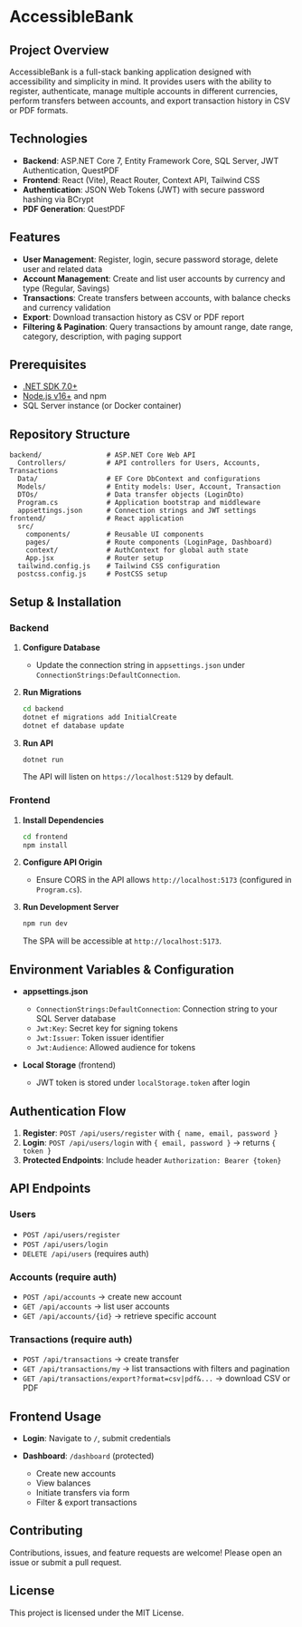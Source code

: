 # AccessibleBank

## Project Overview

AccessibleBank is a full-stack banking application designed with accessibility and simplicity in mind. It provides users with the ability to register, authenticate, manage multiple accounts in different currencies, perform transfers between accounts, and export transaction history in CSV or PDF formats.

## Technologies

* **Backend**: ASP.NET Core 7, Entity Framework Core, SQL Server, JWT Authentication, QuestPDF
* **Frontend**: React (Vite), React Router, Context API, Tailwind CSS
* **Authentication**: JSON Web Tokens (JWT) with secure password hashing via BCrypt
* **PDF Generation**: QuestPDF

## Features

* **User Management**: Register, login, secure password storage, delete user and related data
* **Account Management**: Create and list user accounts by currency and type (Regular, Savings)
* **Transactions**: Create transfers between accounts, with balance checks and currency validation
* **Export**: Download transaction history as CSV or PDF report
* **Filtering & Pagination**: Query transactions by amount range, date range, category, description, with paging support

## Prerequisites

* [.NET SDK 7.0+](https://dotnet.microsoft.com/download)
* [Node.js v16+](https://nodejs.org/) and npm
* SQL Server instance (or Docker container)

## Repository Structure

```
backend/                # ASP.NET Core Web API
  Controllers/          # API controllers for Users, Accounts, Transactions
  Data/                 # EF Core DbContext and configurations
  Models/               # Entity models: User, Account, Transaction
  DTOs/                 # Data transfer objects (LoginDto)
  Program.cs            # Application bootstrap and middleware
  appsettings.json      # Connection strings and JWT settings
frontend/               # React application
  src/
    components/         # Reusable UI components
    pages/              # Route components (LoginPage, Dashboard)
    context/            # AuthContext for global auth state
    App.jsx             # Router setup
  tailwind.config.js    # Tailwind CSS configuration
  postcss.config.js     # PostCSS setup
```

## Setup & Installation

### Backend

1. **Configure Database**

   * Update the connection string in `appsettings.json` under `ConnectionStrings:DefaultConnection`.
2. **Run Migrations**

   ```bash
   cd backend
   dotnet ef migrations add InitialCreate
   dotnet ef database update
   ```
3. **Run API**

   ```bash
   dotnet run
   ```

   The API will listen on `https://localhost:5129` by default.

### Frontend

1. **Install Dependencies**

   ```bash
   cd frontend
   npm install
   ```
2. **Configure API Origin**

   * Ensure CORS in the API allows `http://localhost:5173` (configured in `Program.cs`).
3. **Run Development Server**

   ```bash
   npm run dev
   ```

   The SPA will be accessible at `http://localhost:5173`.

## Environment Variables & Configuration

* **appsettings.json**

  * `ConnectionStrings:DefaultConnection`: Connection string to your SQL Server database
  * `Jwt:Key`: Secret key for signing tokens
  * `Jwt:Issuer`: Token issuer identifier
  * `Jwt:Audience`: Allowed audience for tokens

* **Local Storage** (frontend)

  * JWT token is stored under `localStorage.token` after login

## Authentication Flow

1. **Register**: `POST /api/users/register` with `{ name, email, password }`
2. **Login**: `POST /api/users/login` with `{ email, password }` → returns `{ token }`
3. **Protected Endpoints**: Include header `Authorization: Bearer {token}`

## API Endpoints

### Users

* `POST /api/users/register`
* `POST /api/users/login`
* `DELETE /api/users` (requires auth)

### Accounts (require auth)

* `POST /api/accounts` → create new account
* `GET /api/accounts` → list user accounts
* `GET /api/accounts/{id}` → retrieve specific account

### Transactions (require auth)

* `POST /api/transactions` → create transfer
* `GET /api/transactions/my` → list transactions with filters and pagination
* `GET /api/transactions/export?format=csv|pdf&...` → download CSV or PDF

## Frontend Usage

* **Login**: Navigate to `/`, submit credentials
* **Dashboard**: `/dashboard` (protected)

  * Create new accounts
  * View balances
  * Initiate transfers via form
  * Filter & export transactions

## Contributing

Contributions, issues, and feature requests are welcome! Please open an issue or submit a pull request.

## License

This project is licensed under the MIT License.
